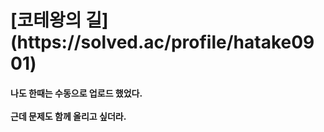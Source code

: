 <h1> [코테왕의 길]<br>
(https://solved.ac/profile/hatake0901)
  
<h4> 나도 한때는 수동으로 업로드 했었다.<br><br>
근데 문제도 함께 올리고 싶더라.
